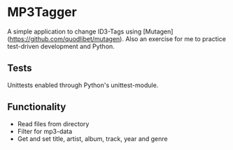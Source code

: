 # MP3Tagger
A simple application to change ID3-Tags using [Mutagen] (https://github.com/quodlibet/mutagen).
Also an exercise for me to practice test-driven development and Python.

## Tests
Unittests enabled through Python's unittest-module.

## Functionality
- Read files from directory
- Filter for mp3-data
- Get and set title, artist, album, track, year and genre
